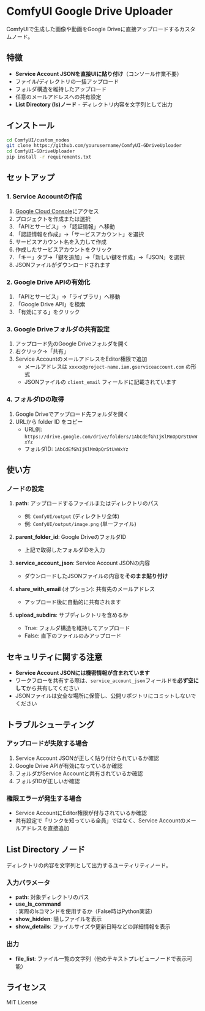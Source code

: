# ComfyUI Google Drive Uploader

ComfyUIで生成した画像や動画をGoogle Driveに直接アップロードするカスタムノード。

## 特徴

- **Service Account JSONを直接UIに貼り付け**（コンソール作業不要）
- ファイル/ディレクトリの一括アップロード
- フォルダ構造を維持したアップロード
- 任意のメールアドレスへの共有設定
- **List Directory (ls)ノード** - ディレクトリ内容を文字列として出力

## インストール

```bash
cd ComfyUI/custom_nodes
git clone https://github.com/yourusername/ComfyUI-GDriveUploader
cd ComfyUI-GDriveUploader
pip install -r requirements.txt
```

## セットアップ

### 1. Service Accountの作成

1. [Google Cloud Console](https://console.cloud.google.com/)にアクセス
2. プロジェクトを作成または選択
3. 「APIとサービス」→「認証情報」へ移動
4. 「認証情報を作成」→「サービスアカウント」を選択
5. サービスアカウント名を入力して作成
6. 作成したサービスアカウントをクリック
7. 「キー」タブ→「鍵を追加」→「新しい鍵を作成」→「JSON」を選択
8. JSONファイルがダウンロードされます

### 2. Google Drive APIの有効化

1. 「APIとサービス」→「ライブラリ」へ移動
2. 「Google Drive API」を検索
3. 「有効にする」をクリック

### 3. Google Driveフォルダの共有設定

1. アップロード先のGoogle Driveフォルダを開く
2. 右クリック→「共有」
3. Service AccountのメールアドレスをEditor権限で追加
   - メールアドレスは `xxxxx@project-name.iam.gserviceaccount.com` の形式
   - JSONファイルの `client_email` フィールドに記載されています

### 4. フォルダIDの取得

1. Google Driveでアップロード先フォルダを開く
2. URLから folder ID をコピー
   - URL例: `https://drive.google.com/drive/folders/1AbCdEfGhIjKlMnOpQrStUvWxYz`
   - フォルダID: `1AbCdEfGhIjKlMnOpQrStUvWxYz`

## 使い方

### ノードの設定

1. **path**: アップロードするファイルまたはディレクトリのパス
   - 例: `ComfyUI/output` (ディレクトリ全体)
   - 例: `ComfyUI/output/image.png` (単一ファイル)

2. **parent_folder_id**: Google DriveのフォルダID
   - 上記で取得したフォルダIDを入力

3. **service_account_json**: Service Account JSONの内容
   - ダウンロードしたJSONファイルの内容を**そのまま貼り付け**

4. **share_with_email** (オプション): 共有先のメールアドレス
   - アップロード後に自動的に共有されます

5. **upload_subdirs**: サブディレクトリを含めるか
   - True: フォルダ構造を維持してアップロード
   - False: 直下のファイルのみアップロード

## セキュリティに関する注意

- **Service Account JSONには機密情報が含まれています**
- ワークフローを共有する際は、`service_account_json`フィールドを**必ず空にして**から共有してください
- JSONファイルは安全な場所に保管し、公開リポジトリにコミットしないでください

## トラブルシューティング

### アップロードが失敗する場合

1. Service Account JSONが正しく貼り付けられているか確認
2. Google Drive APIが有効になっているか確認
3. フォルダがService Accountと共有されているか確認
4. フォルダIDが正しいか確認

### 権限エラーが発生する場合

- Service AccountにEditor権限が付与されているか確認
- 共有設定で「リンクを知っている全員」ではなく、Service Accountのメールアドレスを直接追加

## List Directory ノード

ディレクトリの内容を文字列として出力するユーティリティノード。

### 入力パラメータ

- **path**: 対象ディレクトリのパス
- **use_ls_command**: 実際のlsコマンドを使用するか（False時はPython実装）
- **show_hidden**: 隠しファイルを表示
- **show_details**: ファイルサイズや更新日時などの詳細情報を表示

### 出力

- **file_list**: ファイル一覧の文字列（他のテキストプレビューノードで表示可能）

## ライセンス

MIT License